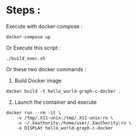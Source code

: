 
# Steps :

Execute with docker-compose :

```
docker-compose up
``` 


Or Execute this script :

```./build_exec.sh```

Or these two docker commands :

1) Build Docker image

```docker build -t hello_world-graph-c-docker . ```

2) Launch the container and execute

``` 
docker run --rm -it \
	-v /tmp/.X11-unix:/tmp/.X11-unix:ro \
	-v ~/.Xauthority:/home/user/.Xauthority:ro \
	-e DISPLAY hello_world-graph-c-docker
```
